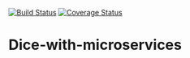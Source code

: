 [![Build Status](https://travis-ci.org/laurab1/Dice-with-microservices.svg?branch=master&service=github)](https://travis-ci.org/laurab1/Dice-with-microservices) [![Coverage Status](https://coveralls.io/repos/github/laurab1/Dice-with-microservices/badge.svg?branch=master)](https://coveralls.io/github/laurab1/Dice-with-microservices?branch=master)

# Dice-with-microservices
